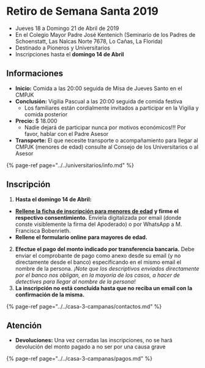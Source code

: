 # Retiro de Semana Santa 2019

* Jueves 18 a Domingo 21 de Abril de 2019
* En el Colegio Mayor Padre José Kentenich (Seminario de los Padres de Schoenstatt, Las Nalcas Norte 7678, Lo Cañas, La Florida)
* Destinado a Pioneros y Universitarios
* Inscripciones hasta el **domingo 14 de Abril**

## Informaciones

* **Inicio:** Comida a las 20:00 seguida de Misa de Jueves Santo en el CMPJK
* **Conclusión:** Vigilia Pascual a las 20:00 seguida de comida festiva
  * Los familiares están cordialmente invitados a participar en la Vigilia y comida posterior
* **Precio:** $ 18.000
  * Nadie dejará de participar nunca por motivos económicos!!! Por favor, hablar con el Padre Asesor
* **Transporte:** El que necesite transporte o acompañamiento para llegar al CMPJK (menores de edad) consulte al Consejo de los Universitarios o al Asesor

{% page-ref page="../../universitarios/info.md" %}


## Inscripción

1. **Hasta el domingo 14 de Abril:**
  * [**Rellene la ficha de inscripción para menores de edad**](http://pentecostes.info/pioneros-retiross2019.pdf) **y firme el respectivo consentimiento.** Envíela digitalizada por email \(donde conste visiblemente la firma del Apoderado\) o por WhatsApp a M. Francisca Bobenrieth.
  * **Rellene el formulario online para mayores de edad.**
2. **Efectue el pago del monto indicado por transferencia bancaria.** Debe enviar el comprobante de pago como anexo desde su email \(y no directamente desde el banco\) especificando en el mismo email el nombre de la persona. _¡Note que los descriptivos enviados directamente por el banco nos obligan, en la mayoría de los casos, a hacer de detectives para llegar al nombre de la persona!_
3. **La inscripción no está concluída hasta que no reciba un email con la confirmación de la misma.**

{% page-ref page="../../casa-3-campanas/contactos.md" %}

## Atención

* **Devoluciones:** Una vez cerradas las inscripciones, no se hará devolución del monto pagado a no ser por una causa grave

{% page-ref page="../../casa-3-campanas/pagos.md" %}
